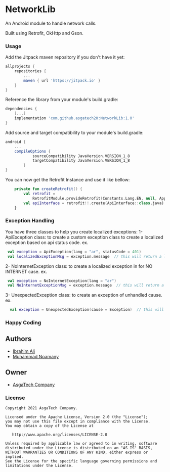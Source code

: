 # NetworkLib
An Android module to handle network calls.

Built using Retrofit, OkHttp and Gson.

### Usage

Add the Jitpack maven repository if you don't have it yet:

``` gradle
allprojects {
    repositories {
        ...
        maven { url 'https://jitpack.io' }
    }
}
```

Reference the library from your module's build.gradle:

``` gradle
dependencies {
    [...]
    implementation 'com.github.asgatech20:NetworkLib:1.0'
}
```

Add source and target compatibility to your module's build.gradle:

``` gradle
android {
    ...
    compileOptions {
            sourceCompatibility JavaVersion.VERSION_1_8
            targetCompatibility JavaVersion.VERSION_1_8
        }
}
```
You can now get the Retrofit Instance and use it like bellow:

``` kotlin
    private fun createRetrofit() {
        val retrofit =
            RetrofitModule.provideRetrofit(Constants.Lang.EN, null, AppConstants.BASE_URL)
        val apiInterface = retrofit!!.create(ApiInterface::class.java)
    }
```

###  Exception Handling
 You have three classes to help you create localized exceptions:
 1- ApiException class: to create a custom exception class to create a localized exception based on api status code.
  ex.
  ``` kotlin
   val exception = ApiException(lang = "ar", statusCode = 401)
   val localizedExceptionMsg = exception.message  // this will return a localized message for the exception cause
   ```
 2- NoInternetException class: to create a localized exception in for NO INTERNET case.
   ex.
   ``` kotlin
    val exception = NoInternetException(lang = "ar")
    val NoInternetExceptionMsg = exception.message  // this will return a localized message for the no netwrok case
   ```

 3- UnexpectedException class: to create an exception of unhandled cause.
   ex.
   ``` kotlin
     val exception = UnexpectedException(cause = Exception)  // this will create an exception for unhandled exception
   ```
 
### Happy Coding

## Authors

* [Ibrahim Ali](https://github.com/IbrahimAli2017)
* [Muhammad Noamany](https://github.com/muhammadnomany25)


## Owner

* [AsgaTech Company](https://github.com/asgatech20)


### License

    Copyright 2021 AsgaTech Company.

    Licensed under the Apache License, Version 2.0 (the "License");
    you may not use this file except in compliance with the License.
    You may obtain a copy of the License at

       http://www.apache.org/licenses/LICENSE-2.0

    Unless required by applicable law or agreed to in writing, software
    distributed under the License is distributed on an "AS IS" BASIS,
    WITHOUT WARRANTIES OR CONDITIONS OF ANY KIND, either express or implied.
    See the License for the specific language governing permissions and
    limitations under the License.
